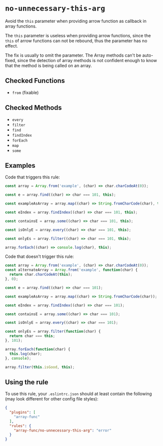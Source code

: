 # `no-unnecessary-this-arg`

Avoid the `this` parameter when providing arrow function as callback in array functions.

The `this` parameter is useless when providing arrow functions, since the `this` of arrow functions can not be rebound, thus the parameter has no effect.

The fix is usually to omit the parameter. The Array methods can't be auto-fixed, since the detection of array methods is not confident enough to know that the method is being called on an array.

## Checked Functions

- `from` (fixable)

## Checked Methods

- `every`
- `filter`
- `find`
- `findIndex`
- `forEach`
- `map`
- `some`

## Examples

Code that triggers this rule:

```js
const array = Array.from('example', (char) => char.charCodeAt(0));

const e = array.find((char) => char === 101, this);

const exampleAsArray = array.map((char) => String.fromCharCode(char), this);

const eIndex = array.findIndex((char) => char === 101, this);

const containsE = array.some((char) => char === 101, this);

const isOnlyE = array.every((char) => char === 101, this);

const onlyEs = array.filter((char) => char === 101, this);

array.forEach((char) => console.log(char), this);
```

Code that doesn't trigger this rule:

```js
const array = Array.from('example', (char) => char.charCodeAt(0));
const alternateArray = Array.from('example', function(char) {
  return char.charCodeAt(this);
}, 0);

const e = array.find((char) => char === 101);

const exampleAsArray = array.map((char) => String.fromCharCode(char));

const eIndex = array.findIndex((char) => char === 101);

const containsE = array.some((char) => char === 101);

const isOnlyE = array.every((char) => char === 101);

const onlyEs = array.filter(function(char) {
  return char === this;
}, 101);

array.forEach(function(char) {
  this.log(char);
}, console);

array.filter(this.isGood, this);
```

## Using the rule

To use this rule, your `.eslintrc.json` should at least contain the following (may look different for other config file styles):

```json
{
  "plugins": [
    "array-func"
  ],
  "rules": {
    "array-func/no-unnecessary-this-arg": "error"
  }
}
```
